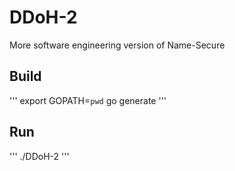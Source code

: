 # DDoH-2
More software engineering version of Name-Secure

## Build
'''
export GOPATH=`pwd`
go generate
'''

## Run
'''
./DDoH-2
'''
